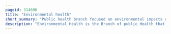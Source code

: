 ```yaml
---
pageid: 314696
title: "Environmental health"
short_summary: "Public health branch focused on environmental impacts on human health"
description: "Environmental Health is the Branch of public Health that Deals with all Aspects of natural and built Environment which affect human Health. In order to effectively control factors that may affect health, the requirements that must be met in order to create a healthy environment must be determined. The major Sub-Disciplines of environmental Health are environmental Science Toxicology environmental Epidemiology and environmental and occupational Medicine."
---
```

